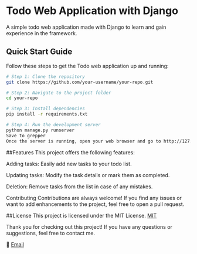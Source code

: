# Todo Web Application with Django

A simple todo web application made with Django to learn and gain experience in the framework.

## Quick Start Guide

Follow these steps to get the Todo web application up and running:

```bash
# Step 1: Clone the repository
git clone https://github.com/your-username/your-repo.git

# Step 2: Navigate to the project folder
cd your-repo

# Step 3: Install dependencies
pip install -r requirements.txt

# Step 4: Run the development server
python manage.py runserver
Save to grepper
Once the server is running, open your web browser and go to http://127.0.0.1:8000/ to access the Todo application.
```
##Features
This project offers the following features:

Adding tasks: Easily add new tasks to your todo list.

Updating tasks: Modify the task details or mark them as completed.

Deletion: Remove tasks from the list in case of any mistakes.

Contributing
Contributions are always welcome! If you find any issues or want to add enhancements to the project, feel free to open a pull request.

##License
This project is licensed under the MIT License.
[MIT](https://choosealicense.com/licenses/mit/)


Thank you for checking out this project! If you have any questions or suggestions, feel free to contact me.

💌 [Email](raymanabdou@gmail.com)
